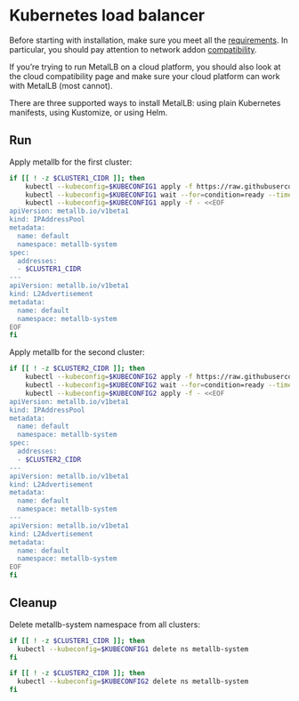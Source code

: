 # Kubernetes load balancer

Before starting with installation, make sure you meet all the [requirements](https://metallb.universe.tf/#requirements). In particular, you should pay attention to network addon [compatibility](https://metallb.universe.tf/installation/clouds/).

If you’re trying to run MetalLB on a cloud platform, you should also look at the cloud compatibility page and make sure your cloud platform can work with MetalLB (most cannot).

There are three supported ways to install MetalLB: using plain Kubernetes manifests, using Kustomize, or using Helm.

## Run

Apply metallb for the first cluster:
```bash
if [[ ! -z $CLUSTER1_CIDR ]]; then
    kubectl --kubeconfig=$KUBECONFIG1 apply -f https://raw.githubusercontent.com/metallb/metallb/v0.15.2/config/manifests/metallb-native.yaml
    kubectl --kubeconfig=$KUBECONFIG1 wait --for=condition=ready --timeout=5m pod -l app=metallb -n metallb-system
    kubectl --kubeconfig=$KUBECONFIG1 apply -f - <<EOF
apiVersion: metallb.io/v1beta1
kind: IPAddressPool
metadata:
  name: default
  namespace: metallb-system
spec:
  addresses:
  - $CLUSTER1_CIDR
---
apiVersion: metallb.io/v1beta1
kind: L2Advertisement
metadata:
  name: default
  namespace: metallb-system
EOF
fi
```

Apply metallb for the second cluster:
```bash
if [[ ! -z $CLUSTER2_CIDR ]]; then
    kubectl --kubeconfig=$KUBECONFIG2 apply -f https://raw.githubusercontent.com/metallb/metallb/v0.15.2/config/manifests/metallb-native.yaml
    kubectl --kubeconfig=$KUBECONFIG2 wait --for=condition=ready --timeout=5m pod -l app=metallb -n metallb-system
    kubectl --kubeconfig=$KUBECONFIG2 apply -f - <<EOF
apiVersion: metallb.io/v1beta1
kind: IPAddressPool
metadata:
  name: default
  namespace: metallb-system
spec:
  addresses:
  - $CLUSTER2_CIDR
---
apiVersion: metallb.io/v1beta1
kind: L2Advertisement
metadata:
  name: default
  namespace: metallb-system
---
apiVersion: metallb.io/v1beta1
kind: L2Advertisement
metadata:
  name: default
  namespace: metallb-system
EOF
fi
```

## Cleanup

Delete metallb-system namespace from all clusters:

```bash
if [[ ! -z $CLUSTER1_CIDR ]]; then
  kubectl --kubeconfig=$KUBECONFIG1 delete ns metallb-system
fi
```

```bash
if [[ ! -z $CLUSTER2_CIDR ]]; then
  kubectl --kubeconfig=$KUBECONFIG2 delete ns metallb-system
fi
```
